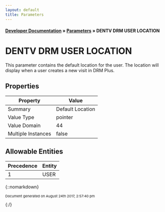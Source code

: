 ```yaml
---
layout: default
title: Parameters
---
```


#### [Developer Documentation](../index) &#187; [Parameters](TableOfContents) &#187; DENTV DRM USER LOCATION<br/>
# DENTV DRM USER LOCATION

This parameter contains the default location for the user.  The location will display when a user creates a new visit in DRM Plus.

## Properties

Property | Value
--- | ---
Summary | Default Location
Value Type | pointer
Value Domain | 44
Multiple Instances | false

## Allowable Entities

Precedence | Entity
--- | ---
1 | USER

{::nomarkdown} <br/><p style="font-size: 11px">Document generated on August 24th 2017, 2:57:40 pm</p>{:/}